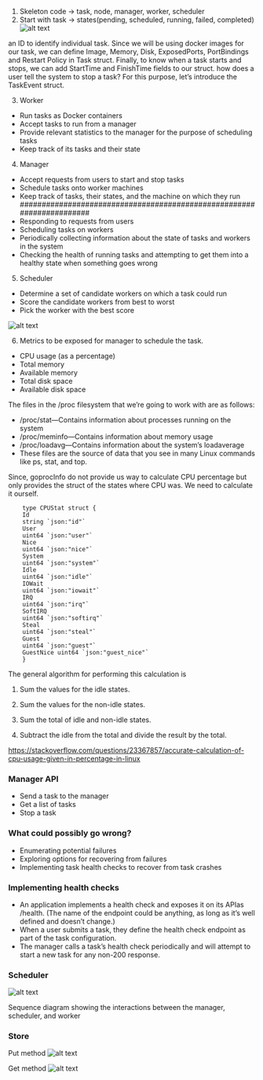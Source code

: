 1. Skeleton code -> task, node, manager, worker, scheduler
2. Start with task -> states(pending, scheduled, running, failed, completed)
![alt text](image.png)

an ID to identify individual task.
Since we will be using docker images for our task, we can define Image, Memory, Disk, ExposedPorts, PortBindings and Restart Policy in Task struct.
Finally, to know when a task starts and stops, we can add StartTime
and FinishTime fields to our struct.
how does a user tell the system to stop a task? For this purpose, let’s introduce the TaskEvent struct.


3. Worker 
- Run tasks as Docker containers
- Accept tasks to run from a manager
- Provide relevant statistics to the manager for the purpose of scheduling tasks
- Keep track of its tasks and their state

4. Manager
- Accept requests from users to start and stop tasks
- Schedule tasks onto worker machines
- Keep track of tasks, their states, and the machine on which they run
######################################################################
- Responding to requests from users
- Scheduling tasks on workers
- Periodically collecting information about the state of tasks and workers in the system
- Checking the health of running tasks and attempting to get them into a healthy state when something goes wrong

5. Scheduler
- Determine a set of candidate workers on which a task could run
- Score the candidate workers from best to worst
- Pick the worker with the best score

![alt text](image-1.png)


6. Metrics to be exposed for manager to schedule the task.

- CPU usage (as a percentage)
- Total memory
- Available memory
- Total disk space
- Available disk space

The files in the /proc filesystem that we’re going to work with are as
follows:

- /proc/stat—Contains information about processes running on the system
- /proc/meminfo—Contains information about memory usage
- /proc/loadavg—Contains information about the system’s loadaverage
- These files are the source of data that you see in many Linux commands like ps, stat, and top.



Since, goprocInfo do not provide us way to calculate CPU percentage but only provides the struct of the states
where CPU was. We need to calculate it ourself.

        type CPUStat struct {
        Id
        string `json:"id"`
        User
        uint64 `json:"user"`
        Nice
        uint64 `json:"nice"`
        System
        uint64 `json:"system"`
        Idle
        uint64 `json:"idle"`
        IOWait
        uint64 `json:"iowait"`
        IRQ
        uint64 `json:"irq"`
        SoftIRQ
        uint64 `json:"softirq"`
        Steal
        uint64 `json:"steal"`
        Guest
        uint64 `json:"guest"`
        GuestNice uint64 `json:"guest_nice"`
        }

The general algorithm for performing this calculation is
1. Sum the values for the idle states.

2. Sum the values for the non-idle states.

3. Sum the total of idle and non-idle states.

4. Subtract the idle from the total and divide the result by the total.

https://stackoverflow.com/questions/23367857/accurate-calculation-of-cpu-usage-given-in-percentage-in-linux


### Manager API
- Send a task to the manager
- Get a list of tasks
- Stop a task


### What could possibly go wrong?
- Enumerating potential failures
- Exploring options for recovering from failures
- Implementing task health checks to recover from task crashes

### Implementing health checks
- An application implements a health check and exposes it on its APIas /health. (The name of the endpoint could be anything, as long
as it’s well defined and doesn’t change.)
- When a user submits a task, they define the health check endpoint
as part of the task configuration.
- The manager calls a task’s health check periodically and will attempt
to start a new task for any non-200 response.

### Scheduler

![alt text](image-2.png)

Sequence diagram showing the interactions between
the manager, scheduler, and worker

### Store


Put method
![alt text](image-3.png)


Get method
![alt text](image-4.png)